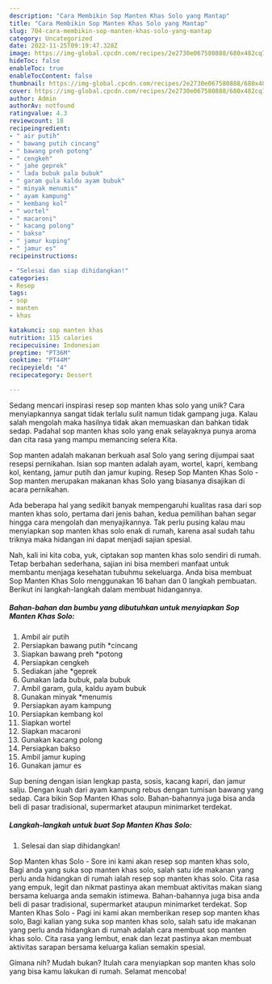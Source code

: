 ```yaml
---
description: "Cara Membikin Sop Manten Khas Solo yang Mantap"
title: "Cara Membikin Sop Manten Khas Solo yang Mantap"
slug: 704-cara-membikin-sop-manten-khas-solo-yang-mantap
category: Uncategorized
date: 2022-11-25T09:19:47.328Z
image: https://img-global.cpcdn.com/recipes/2e2730e067580888/680x482cq70/sop-manten-khas-solo-foto-resep-utama.jpg
hideToc: false
enableToc: true
enableTocContent: false
thumbnail: https://img-global.cpcdn.com/recipes/2e2730e067580888/680x482cq70/sop-manten-khas-solo-foto-resep-utama.jpg
cover: https://img-global.cpcdn.com/recipes/2e2730e067580888/680x482cq70/sop-manten-khas-solo-foto-resep-utama.jpg
author: Admin
authorAv: notfound
ratingvalue: 4.3
reviewcount: 18
recipeingredient:
- " air putih"
- " bawang putih cincang"
- " bawang preh potong"
- " cengkeh"
- " jahe geprek"
- " lada bubuk pala bubuk"
- " garam gula kaldu ayam bubuk"
- " minyak menumis"
- " ayam kampung"
- " kembang kol"
- " wortel"
- " macaroni"
- " kacang polong"
- " bakso"
- " jamur kuping"
- " jamur es"
recipeinstructions:

- "Selesai dan siap dihidangkan!"
categories:
- Resep
tags:
- sop
- manten
- khas

katakunci: sop manten khas 
nutrition: 115 calories
recipecuisine: Indonesian
preptime: "PT36M"
cooktime: "PT44M"
recipeyield: "4"
recipecategory: Dessert

---
```





Sedang mencari inspirasi resep sop manten khas solo yang unik? Cara menyiapkannya sangat tidak terlalu sulit namun tidak gampang juga. Kalau salah mengolah maka hasilnya tidak akan memuaskan dan bahkan tidak sedap. Padahal sop manten khas solo yang enak selayaknya punya aroma dan cita rasa yang mampu memancing selera Kita.





Sop manten adalah makanan berkuah asal Solo yang sering dijumpai saat resepsi pernikahan. Isian sop manten adalah ayam, wortel, kapri, kembang kol, kentang, jamur putih dan jamur kuping. Resep Sop Manten Khas Solo - Sop manten merupakan makanan khas Solo yang biasanya disajikan di acara pernikahan.

Ada beberapa hal yang sedikit banyak mempengaruhi kualitas rasa dari sop manten khas solo, pertama dari jenis bahan, kedua pemilihan bahan segar hingga cara mengolah dan menyajikannya. Tak perlu pusing kalau mau menyiapkan sop manten khas solo enak di rumah, karena asal sudah tahu triknya maka hidangan ini dapat menjadi sajian spesial.






Nah, kali ini kita coba, yuk, ciptakan sop manten khas solo sendiri di rumah. Tetap berbahan sederhana, sajian ini bisa memberi manfaat untuk membantu menjaga kesehatan tubuhmu sekeluarga. Anda bisa membuat Sop Manten Khas Solo menggunakan 16 bahan dan 0 langkah pembuatan. Berikut ini langkah-langkah dalam membuat hidangannya.

<!--inarticleads1-->

##### Bahan-bahan dan bumbu yang dibutuhkan untuk menyiapkan Sop Manten Khas Solo:

1. Ambil  air putih
1. Persiapkan  bawang putih *cincang
1. Siapkan  bawang preh *potong
1. Persiapkan  cengkeh
1. Sediakan  jahe *geprek
1. Gunakan  lada bubuk, pala bubuk
1. Ambil  garam, gula, kaldu ayam bubuk
1. Gunakan  minyak *menumis
1. Persiapkan  ayam kampung
1. Persiapkan  kembang kol
1. Siapkan  wortel
1. Siapkan  macaroni
1. Gunakan  kacang polong
1. Persiapkan  bakso
1. Ambil  jamur kuping
1. Gunakan  jamur es


Sup bening dengan isian lengkap pasta, sosis, kacang kapri, dan jamur salju. Dengan kuah dari ayam kampung rebus dengan tumisan bawang yang sedap. Cara bikin Sop Manten Khas solo. Bahan-bahannya juga bisa anda beli di pasar tradisional, supermarket ataupun minimarket terdekat. 

<!--inarticleads2-->

##### Langkah-langkah untuk buat Sop Manten Khas Solo:


1. Selesai dan siap dihidangkan!

Sop Manten khas Solo - Sore ini kami akan resep sop manten khas solo, Bagi anda yang suka sop manten khas solo, salah satu ide makanan yang perlu anda hidangkan di rumah ialah resep sop manten khas solo. Cita rasa yang empuk, legit dan nikmat pastinya akan membuat aktivitas makan siang bersama keluarga anda semakin istimewa. Bahan-bahannya juga bisa anda beli di pasar tradisional, supermarket ataupun minimarket terdekat. Sop Manten Khas Solo - Pagi ini kami akan memberikan resep sop manten khas solo, Bagi kalian yang suka sop manten khas solo, salah satu ide makanan yang perlu anda hidangkan di rumah adalah cara membuat sop manten khas solo. Cita rasa yang lembut, enak dan lezat pastinya akan membuat aktivitas sarapan bersama keluarga kalian semakin spesial. 

Gimana nih? Mudah bukan? Itulah cara menyiapkan sop manten khas solo yang bisa kamu lakukan di rumah. Selamat mencoba!
